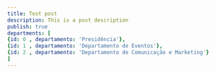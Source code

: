 ```yaml
---
title: Test post
description: This is a post description
publish: true
departments: [
{id: 0 , departamento: 'Presidência'},
{id: 1 , departamento: 'Departamento de Eventos'},
{id: 2 , departamento: 'Departamento de Comunicação e Marketing'}
]
---
```

